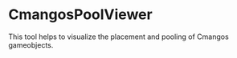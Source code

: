 # CmangosPoolViewer
 This tool helps to visualize the placement and pooling of Cmangos gameobjects.
